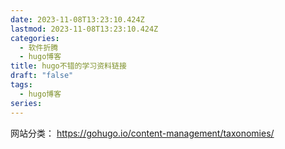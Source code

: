 ```yaml
---
date: 2023-11-08T13:23:10.424Z
lastmod: 2023-11-08T13:23:10.424Z
categories:
  - 软件折腾
  - hugo博客
title: hugo不错的学习资料链接
draft: "false"
tags:
  - hugo博客
series:
---
```


网站分类： https://gohugo.io/content-management/taxonomies/